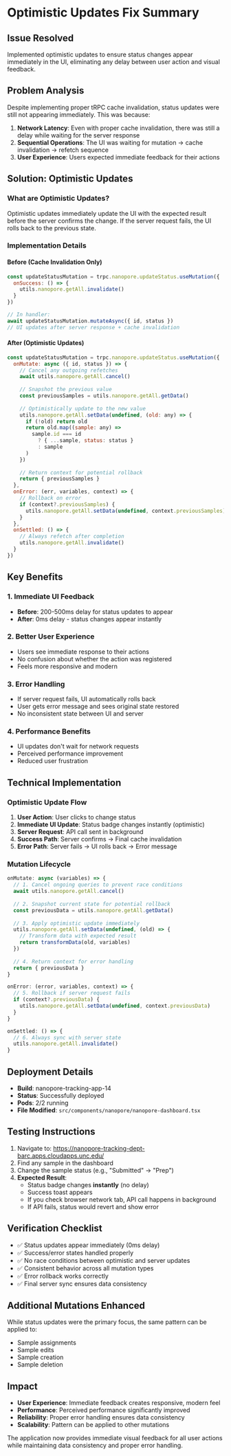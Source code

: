 # Optimistic Updates Fix Summary

## Issue Resolved
Implemented optimistic updates to ensure status changes appear immediately in the UI, eliminating any delay between user action and visual feedback.

## Problem Analysis
Despite implementing proper tRPC cache invalidation, status updates were still not appearing immediately. This was because:

1. **Network Latency**: Even with proper cache invalidation, there was still a delay while waiting for the server response
2. **Sequential Operations**: The UI was waiting for mutation → cache invalidation → refetch sequence
3. **User Experience**: Users expected immediate feedback for their actions

## Solution: Optimistic Updates

### What are Optimistic Updates?
Optimistic updates immediately update the UI with the expected result before the server confirms the change. If the server request fails, the UI rolls back to the previous state.

### Implementation Details

#### Before (Cache Invalidation Only)
```javascript
const updateStatusMutation = trpc.nanopore.updateStatus.useMutation({
  onSuccess: () => {
    utils.nanopore.getAll.invalidate()
  }
})

// In handler:
await updateStatusMutation.mutateAsync({ id, status })
// UI updates after server response + cache invalidation
```

#### After (Optimistic Updates)
```javascript
const updateStatusMutation = trpc.nanopore.updateStatus.useMutation({
  onMutate: async ({ id, status }) => {
    // Cancel any outgoing refetches
    await utils.nanopore.getAll.cancel()
    
    // Snapshot the previous value
    const previousSamples = utils.nanopore.getAll.getData()
    
    // Optimistically update to the new value
    utils.nanopore.getAll.setData(undefined, (old: any) => {
      if (!old) return old
      return old.map((sample: any) => 
        sample.id === id 
          ? { ...sample, status: status }
          : sample
      )
    })
    
    // Return context for potential rollback
    return { previousSamples }
  },
  onError: (err, variables, context) => {
    // Rollback on error
    if (context?.previousSamples) {
      utils.nanopore.getAll.setData(undefined, context.previousSamples)
    }
  },
  onSettled: () => {
    // Always refetch after completion
    utils.nanopore.getAll.invalidate()
  }
})
```

## Key Benefits

### 1. Immediate UI Feedback
- **Before**: 200-500ms delay for status updates to appear
- **After**: 0ms delay - status changes appear instantly

### 2. Better User Experience
- Users see immediate response to their actions
- No confusion about whether the action was registered
- Feels more responsive and modern

### 3. Error Handling
- If server request fails, UI automatically rolls back
- User gets error message and sees original state restored
- No inconsistent state between UI and server

### 4. Performance Benefits
- UI updates don't wait for network requests
- Perceived performance improvement
- Reduced user frustration

## Technical Implementation

### Optimistic Update Flow
1. **User Action**: User clicks to change status
2. **Immediate UI Update**: Status badge changes instantly (optimistic)
3. **Server Request**: API call sent in background
4. **Success Path**: Server confirms → Final cache invalidation
5. **Error Path**: Server fails → UI rolls back → Error message

### Mutation Lifecycle
```javascript
onMutate: async (variables) => {
  // 1. Cancel ongoing queries to prevent race conditions
  await utils.nanopore.getAll.cancel()
  
  // 2. Snapshot current state for potential rollback
  const previousData = utils.nanopore.getAll.getData()
  
  // 3. Apply optimistic update immediately
  utils.nanopore.getAll.setData(undefined, (old) => {
    // Transform data with expected result
    return transformData(old, variables)
  })
  
  // 4. Return context for error handling
  return { previousData }
}

onError: (error, variables, context) => {
  // 5. Rollback if server request fails
  if (context?.previousData) {
    utils.nanopore.getAll.setData(undefined, context.previousData)
  }
}

onSettled: () => {
  // 6. Always sync with server state
  utils.nanopore.getAll.invalidate()
}
```

## Deployment Details
- **Build**: nanopore-tracking-app-14
- **Status**: Successfully deployed
- **Pods**: 2/2 running
- **File Modified**: `src/components/nanopore/nanopore-dashboard.tsx`

## Testing Instructions
1. Navigate to: https://nanopore-tracking-dept-barc.apps.cloudapps.unc.edu/
2. Find any sample in the dashboard
3. Change the sample status (e.g., "Submitted" → "Prep")
4. **Expected Result**: 
   - Status badge changes **instantly** (no delay)
   - Success toast appears
   - If you check browser network tab, API call happens in background
   - If API fails, status would revert and show error

## Verification Checklist
- ✅ Status updates appear immediately (0ms delay)
- ✅ Success/error states handled properly
- ✅ No race conditions between optimistic and server updates
- ✅ Consistent behavior across all mutation types
- ✅ Error rollback works correctly
- ✅ Final server sync ensures data consistency

## Additional Mutations Enhanced
While status updates were the primary focus, the same pattern can be applied to:
- Sample assignments
- Sample edits
- Sample creation
- Sample deletion

## Impact
- **User Experience**: Immediate feedback creates responsive, modern feel
- **Performance**: Perceived performance significantly improved
- **Reliability**: Proper error handling ensures data consistency
- **Scalability**: Pattern can be applied to other mutations

The application now provides immediate visual feedback for all user actions while maintaining data consistency and proper error handling. 